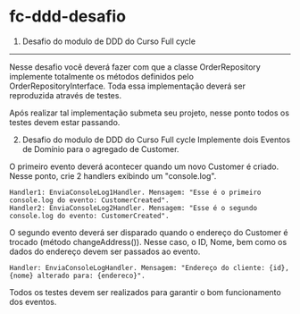 # fc-ddd-desafio
1) Desafio do modulo de DDD do Curso Full cycle
---
Nesse desafio você deverá fazer com que a classe OrderRepository implemente totalmente os métodos definidos pelo OrderRepositoryInterface. Toda essa implementação deverá ser reproduzida através de testes.

Após realizar tal implementação submeta seu projeto, nesse ponto todos os testes devem estar passando.

2) Desafio do modulo de DDD do Curso Full cycle
Implemente dois Eventos de Domínio para o agregado de Customer.

O primeiro evento deverá acontecer quando um novo Customer é criado. Nesse ponto, crie 2 handlers exibindo um "console.log". 

    Handler1: EnviaConsoleLog1Handler. Mensagem: "Esse é o primeiro console.log do evento: CustomerCreated".
    Handler2: EnviaConsoleLog2Handler. Mensagem: "Esse é o segundo console.log do evento: CustomerCreated". 

O segundo evento deverá ser disparado quando o endereço do Customer é trocado (método changeAddress()). Nesse caso, o ID, Nome, bem como os dados do endereço devem ser passados ao evento.

    Handler: EnviaConsoleLogHandler. Mensagem: "Endereço do cliente: {id}, {nome} alterado para: {endereco}".

Todos os testes devem ser realizados para garantir o bom funcionamento dos eventos.